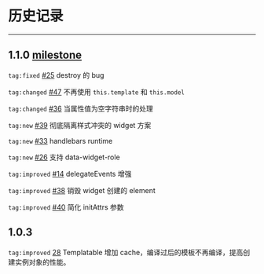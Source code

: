 # 历史记录

---

## 1.1.0 [milestone](https://github.com/aralejs/widget/issues/37)

`tag:fixed` [#25](https://github.com/aralejs/widget/issues/25) destroy 的 bug

`tag:changed` [#47](https://github.com/aralejs/widget/issues/47) 不再使用 `this.template` 和 `this.model`

`tag:changed` [#36](https://github.com/aralejs/widget/issues/36) 当属性值为空字符串时的处理

`tag:new` [#39](https://github.com/aralejs/widget/issues/39) 彻底隔离样式冲突的 widget 方案

`tag:new` [#33](https://github.com/aralejs/widget/issues/33) handlebars runtime

`tag:new` [#26](https://github.com/aralejs/widget/issues/26) 支持 data-widget-role

`tag:improved` [#14](https://github.com/aralejs/widget/issues/14) delegateEvents 增强

`tag:improved` [#38](https://github.com/aralejs/widget/issues/38) 销毁 widget 创建的 element

`tag:improved` [#40](https://github.com/aralejs/widget/issues/40) 简化 initAttrs 参数

## 1.0.3

`tag:improved` [28](https://github.com/aralejs/widget/issues/28) Templatable 增加 cache，编译过后的模板不再编译，提高创建实例对象的性能。